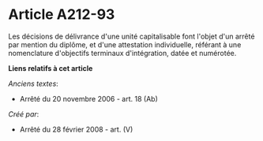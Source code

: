 # Article A212-93

Les décisions de délivrance d'une unité capitalisable font l'objet d'un arrêté par mention du diplôme, et d'une attestation
individuelle, référant à une nomenclature d'objectifs terminaux d'intégration, datée et numérotée.

**Liens relatifs à cet article**

_Anciens textes_:

  - Arrêté du 20 novembre 2006 - art. 18 (Ab)

_Créé par_:

  - Arrêté du 28 février 2008 - art. (V)
